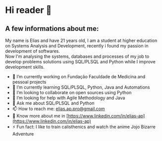# Hi reader 👋
## A few informations about me:<br>
My name is Elias and have 21 years old, I am a student at higher education on Systems Analysis and Development, recently i found my passion in development of softwares.<br>
Now I'm analysing the systems, databases and processes of my job to develop problems solutions using SQL/PLSQL and Python while I improve development skills.
<!--
elias-ap/elias-ap** is a ✨ _special_ ✨ repository because its `README.md` (this file) appears on your GitHub profile.

Here are some ideas to get you started:
-->

- 🔭 I’m currently working on Fundação Faculdade de Medicina and pessoal projects
- 🌱 I’m currently learning SQL/PLSQL, Python, Java and Automations 
- 👯 I’m looking to collaborate on open sources using Python
- 🤔 I’m looking for help with Agile Methodology and Java
- 💬 Ask me about SQL/PLSQL and Python
- 📫 How to reach me: elias.ap.pro@gmail.com
- 📄 Know more about me in [https://www.linkedin.com/in/elias-ap](https://www.linkedin.com/in/elias-ap)
- ⚡ Fun fact: I like to train calisthenics and watch the anime Jojo Bizarre Adventure

